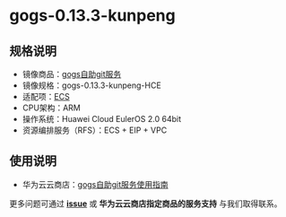 # gogs-0.13.3-kunpeng

## 规格说明

- 镜像商品：[gogs自助git服务](https://marketplace.huaweicloud.com/hidden/contents/5a704ba0-f51c-42cc-9947-71f2f50072bd#productid=OFFI1148937988424810496)
- 镜像规格：gogs-0.13.3-kunpeng-HCE
- 适配项：[ECS](https://support.huaweicloud.com/ecs/index.html)
- CPU架构：ARM
- 操作系统：Huawei Cloud EulerOS 2.0 64bit
- 资源编排服务（RFS）：ECS + EIP + VPC

## 使用说明

- 华为云云商店：[gogs自助git服务使用指南](./docs/usage.md)

更多问题可通过 [**issue**](https://github.com/HuaweiCloudDeveloper/gogs-image/issues) 或 **华为云云商店指定商品的服务支持** 与我们取得联系。
